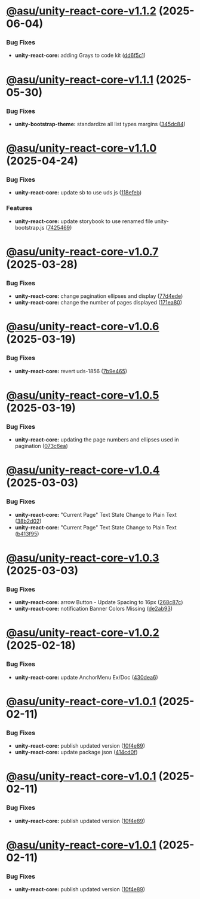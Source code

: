 # [@asu/unity-react-core-v1.1.2](https://github.com/ASU/asu-unity-stack/compare/@asu/unity-react-core-v1.1.1...@asu/unity-react-core-v1.1.2) (2025-06-04)


### Bug Fixes

* **unity-react-core:** adding Grays to code kit ([dd6f5c1](https://github.com/ASU/asu-unity-stack/commit/dd6f5c12cb586e6039b57dc617758dcc4127cb64))

# [@asu/unity-react-core-v1.1.1](https://github.com/ASU/asu-unity-stack/compare/@asu/unity-react-core-v1.1.0...@asu/unity-react-core-v1.1.1) (2025-05-30)


### Bug Fixes

* **unity-bootstrap-theme:** standardize all list types  margins ([345dc84](https://github.com/ASU/asu-unity-stack/commit/345dc8465b93b21838778269c7020577afafa8de))

# [@asu/unity-react-core-v1.1.0](https://github.com/ASU/asu-unity-stack/compare/@asu/unity-react-core-v1.0.7...@asu/unity-react-core-v1.1.0) (2025-04-24)


### Bug Fixes

* **unity-react-core:** update sb to use uds js ([118efeb](https://github.com/ASU/asu-unity-stack/commit/118efeb5732c3bf881737b72cff9032acc2181d8))


### Features

* **unity-react-core:** update storybook to use renamed file unity-bootstrap.js ([7425469](https://github.com/ASU/asu-unity-stack/commit/74254693eaf2ca71e23963ffaa4b836c5f4a1bdc))

# [@asu/unity-react-core-v1.0.7](https://github.com/ASU/asu-unity-stack/compare/@asu/unity-react-core-v1.0.6...@asu/unity-react-core-v1.0.7) (2025-03-28)


### Bug Fixes

* **unity-react-core:** change pagination ellipses and display ([77d4ede](https://github.com/ASU/asu-unity-stack/commit/77d4ede3a313103d5d7e63049a7ba310c748acea))
* **unity-react-core:** change the number of pages displayed ([171ea80](https://github.com/ASU/asu-unity-stack/commit/171ea80f15248e42275c1ed95d4ef2cb22a82c40))

# [@asu/unity-react-core-v1.0.6](https://github.com/ASU/asu-unity-stack/compare/@asu/unity-react-core-v1.0.5...@asu/unity-react-core-v1.0.6) (2025-03-19)


### Bug Fixes

* **unity-react-core:** revert uds-1856 ([7b9e465](https://github.com/ASU/asu-unity-stack/commit/7b9e465cd36c124cfdd7b6a7b6c7489bce5c0af2))

# [@asu/unity-react-core-v1.0.5](https://github.com/ASU/asu-unity-stack/compare/@asu/unity-react-core-v1.0.4...@asu/unity-react-core-v1.0.5) (2025-03-19)


### Bug Fixes

* **unity-react-core:** updating the page numbers and ellipses used in pagination ([073c6ea](https://github.com/ASU/asu-unity-stack/commit/073c6ea2d5fbeb65730d8384e73440b2eb7432dd))

# [@asu/unity-react-core-v1.0.4](https://github.com/ASU/asu-unity-stack/compare/@asu/unity-react-core-v1.0.3...@asu/unity-react-core-v1.0.4) (2025-03-03)


### Bug Fixes

* **unity-react-core:** "Current Page" Text State Change to Plain Text ([38b2d02](https://github.com/ASU/asu-unity-stack/commit/38b2d0226b50c74cffcffb33d0c43be1c9690632))
* **unity-react-core:** "Current Page" Text State Change to Plain Text ([b413f95](https://github.com/ASU/asu-unity-stack/commit/b413f9517f1b062b10ab3122c0ab69bc9828a992))

# [@asu/unity-react-core-v1.0.3](https://github.com/ASU/asu-unity-stack/compare/@asu/unity-react-core-v1.0.2...@asu/unity-react-core-v1.0.3) (2025-03-03)


### Bug Fixes

* **unity-react-core:** arrow Button - Update Spacing to 16px ([268c87c](https://github.com/ASU/asu-unity-stack/commit/268c87c1cfb150ba547ba4e65980383a8bd1774f))
* **unity-react-core:** notification Banner Colors Missing ([de2ab93](https://github.com/ASU/asu-unity-stack/commit/de2ab93b1414246ffda014b181247f9a846e1468))

# [@asu/unity-react-core-v1.0.2](https://github.com/ASU/asu-unity-stack/compare/@asu/unity-react-core-v1.0.1...@asu/unity-react-core-v1.0.2) (2025-02-18)


### Bug Fixes

* **unity-react-core:** update AnchorMenu Ex/Doc ([430dea6](https://github.com/ASU/asu-unity-stack/commit/430dea6d5929d0651b55d8cfbdec8beb33bb8b9a))

# [@asu/unity-react-core-v1.0.1](https://github.com/ASU/asu-unity-stack/compare/@asu/unity-react-core-v1.0.0...@asu/unity-react-core-v1.0.1) (2025-02-11)


### Bug Fixes

* **unity-react-core:** publish updated version ([10f4e89](https://github.com/ASU/asu-unity-stack/commit/10f4e898663a2746f750fffedd478e77ce21b36e))
* **unity-react-core:** update package json ([414cd0f](https://github.com/ASU/asu-unity-stack/commit/414cd0f6bf60a07275b80088e3475c96fb1bcc7c))

# [@asu/unity-react-core-v1.0.1](https://github.com/ASU/asu-unity-stack/compare/@asu/unity-react-core-v1.0.0...@asu/unity-react-core-v1.0.1) (2025-02-11)


### Bug Fixes

* **unity-react-core:** publish updated version ([10f4e89](https://github.com/ASU/asu-unity-stack/commit/10f4e898663a2746f750fffedd478e77ce21b36e))

# [@asu/unity-react-core-v1.0.1](https://github.com/ASU/asu-unity-stack/compare/@asu/unity-react-core-v1.0.0...@asu/unity-react-core-v1.0.1) (2025-02-11)


### Bug Fixes

* **unity-react-core:** publish updated version ([10f4e89](https://github.com/ASU/asu-unity-stack/commit/10f4e898663a2746f750fffedd478e77ce21b36e))
